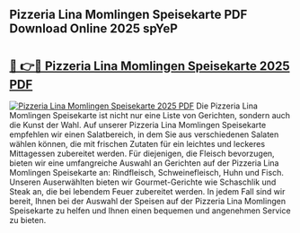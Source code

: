 ## Pizzeria Lina Momlingen Speisekarte PDF Download Online 2025 spYeP

# <h2><a href="http://gc7z3u.nevu.top/?p=Pizzeria+Lina+Momlingen+Speisekarte">🔗 👉🔴 Pizzeria Lina Momlingen Speisekarte 2025 PDF</a></h2>

[![Pizzeria Lina Momlingen Speisekarte 2025 PDF](https://i.imgur.com/dBaPXMq.png)](http://gc7z3u.nevu.top/?p=Pizzeria+Lina+Momlingen+Speisekarte)
Die Pizzeria Lina Momlingen Speisekarte ist nicht nur eine Liste von Gerichten, sondern auch die Kunst der Wahl. Auf unserer Pizzeria Lina Momlingen Speisekarte empfehlen wir einen Salatbereich, in dem Sie aus verschiedenen Salaten wählen können, die mit frischen Zutaten für ein leichtes und leckeres Mittagessen zubereitet werden. Für diejenigen, die Fleisch bevorzugen, bieten wir eine umfangreiche Auswahl an Gerichten auf der Pizzeria Lina Momlingen Speisekarte an: Rindfleisch, Schweinefleisch, Huhn und Fisch. Unseren Auserwählten bieten wir Gourmet-Gerichte wie Schaschlik und Steak an, die bei lebendem Feuer zubereitet werden. In jedem Fall sind wir bereit, Ihnen bei der Auswahl der Speisen auf der Pizzeria Lina Momlingen Speisekarte zu helfen und Ihnen einen bequemen und angenehmen Service zu bieten.
